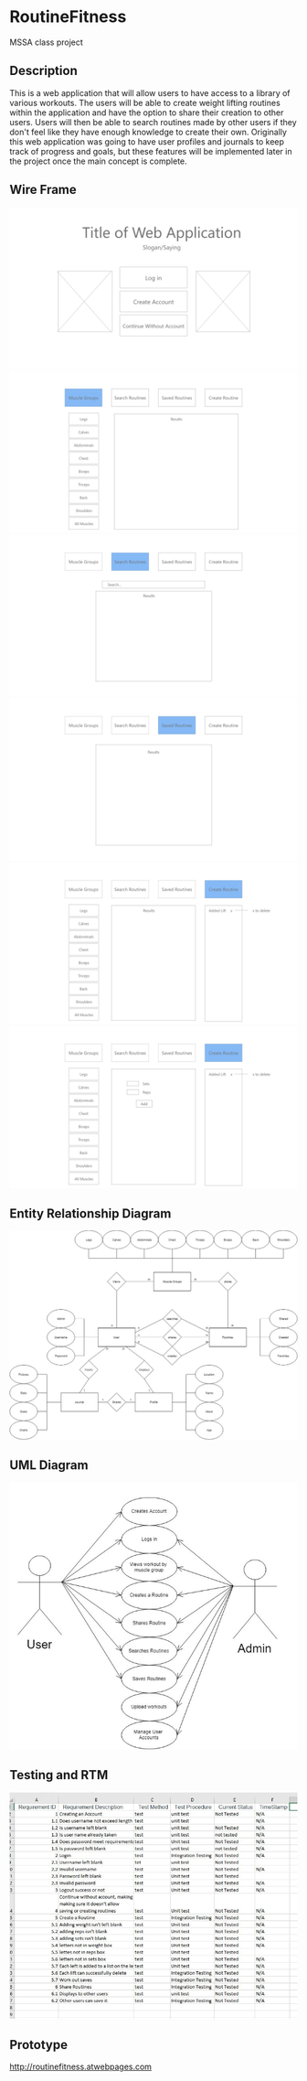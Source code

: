 # RoutineFitness
MSSA class project

## Description
This is a web application that will allow users to have access to a library of various workouts. The users will be able to create weight lifting routines within the application and have the option to share their creation to other users. Users will then be able to search routines made by other users if they don't feel like they have enough knowledge to create their own. Originally this web application was going to have user profiles and journals to keep track of progress and goals, but these features will be implemented later in the project once the main concept is complete.

## Wire Frame
![alt text](/ProjectFiles/FrontPage.jpg)
![alt text](/ProjectFiles/MuscleGroupsPage.jpg)
![alt text](/ProjectFiles/SearchRoutinePage.jpg)
![alt text](/ProjectFiles/SavedRoutinePage.jpg)
![alt text](/ProjectFiles/CreateRoutine.jpg)
![alt text](/ProjectFiles/CreateRoutineRepsSets.jpg)

## Entity Relationship Diagram
![alt text](/ProjectFiles/ERD2.jpg)

## UML Diagram
![alt text](/ProjectFiles/UML.jpg)

## Testing and RTM
![alt text](/ProjectFiles/TestsRTM.JPG)


## Prototype
http://routinefitness.atwebpages.com
